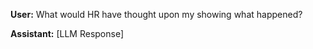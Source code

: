 **User:**
What would HR have thought upon my showing what happened? 

**Assistant:**
[LLM Response]

